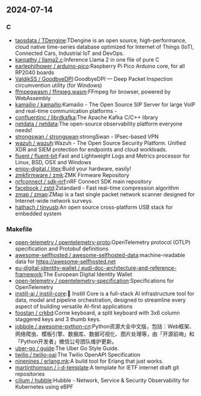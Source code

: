 ## 2024-07-14

### C

* [taosdata / TDengine](https://github.com/taosdata/TDengine):TDengine is an open source, high-performance, cloud native time-series database optimized for Internet of Things (IoT), Connected Cars, Industrial IoT and DevOps.
* [karpathy / llama2.c](https://github.com/karpathy/llama2.c):Inference Llama 2 in one file of pure C
* [earlephilhower / arduino-pico](https://github.com/earlephilhower/arduino-pico):Raspberry Pi Pico Arduino core, for all RP2040 boards
* [ValdikSS / GoodbyeDPI](https://github.com/ValdikSS/GoodbyeDPI):GoodbyeDPI — Deep Packet Inspection circumvention utility (for Windows)
* [ffmpegwasm / ffmpeg.wasm](https://github.com/ffmpegwasm/ffmpeg.wasm):FFmpeg for browser, powered by WebAssembly
* [kamailio / kamailio](https://github.com/kamailio/kamailio):Kamailio - The Open Source SIP Server for large VoIP and real-time communication platforms -
* [confluentinc / librdkafka](https://github.com/confluentinc/librdkafka):The Apache Kafka C/C++ library
* [netdata / netdata](https://github.com/netdata/netdata):The open-source observability platform everyone needs!
* [strongswan / strongswan](https://github.com/strongswan/strongswan):strongSwan - IPsec-based VPN
* [wazuh / wazuh](https://github.com/wazuh/wazuh):Wazuh - The Open Source Security Platform. Unified XDR and SIEM protection for endpoints and cloud workloads.
* [fluent / fluent-bit](https://github.com/fluent/fluent-bit):Fast and Lightweight Logs and Metrics processor for Linux, BSD, OSX and Windows
* [enjoy-digital / litex](https://github.com/enjoy-digital/litex):Build your hardware, easily!
* [zmkfirmware / zmk](https://github.com/zmkfirmware/zmk):ZMK Firmware Repository
* [nrfconnect / sdk-nrf](https://github.com/nrfconnect/sdk-nrf):nRF Connect SDK main repository
* [facebook / zstd](https://github.com/facebook/zstd):Zstandard - Fast real-time compression algorithm
* [zmap / zmap](https://github.com/zmap/zmap):ZMap is a fast single packet network scanner designed for Internet-wide network surveys.
* [hathach / tinyusb](https://github.com/hathach/tinyusb):An open source cross-platform USB stack for embedded system

### Makefile

* [open-telemetry / opentelemetry-proto](https://github.com/open-telemetry/opentelemetry-proto):OpenTelemetry protocol (OTLP) specification and Protobuf definitions
* [awesome-selfhosted / awesome-selfhosted-data](https://github.com/awesome-selfhosted/awesome-selfhosted-data):machine-readable data for https://awesome-selfhosted.net
* [eu-digital-identity-wallet / eudi-doc-architecture-and-reference-framework](https://github.com/eu-digital-identity-wallet/eudi-doc-architecture-and-reference-framework):The European Digital Identity Wallet
* [open-telemetry / opentelemetry-specification](https://github.com/open-telemetry/opentelemetry-specification):Specifications for OpenTelemetry
* [instill-ai / instill-core](https://github.com/instill-ai/instill-core):🔮 Instill Core is a full-stack AI infrastructure tool for data, model and pipeline orchestration, designed to streamline every aspect of building versatile AI-first applications
* [foostan / crkbd](https://github.com/foostan/crkbd):Corne keyboard, a split keyboard with 3x6 column staggered keys and 3 thumb keys.
* [jobbole / awesome-python-cn](https://github.com/jobbole/awesome-python-cn):Python资源大全中文版，包括：Web框架、网络爬虫、模板引擎、数据库、数据可视化、图片处理等，由「开源前哨」和「Python开发者」微信公号团队维护更新。
* [uber-go / guide](https://github.com/uber-go/guide):The Uber Go Style Guide.
* [twilio / twilio-oai](https://github.com/twilio/twilio-oai):The Twilio OpenAPI Specification
* [ninenines / erlang.mk](https://github.com/ninenines/erlang.mk):A build tool for Erlang that just works.
* [martinthomson / i-d-template](https://github.com/martinthomson/i-d-template):A template for IETF internet draft git repositories
* [cilium / hubble](https://github.com/cilium/hubble):Hubble - Network, Service & Security Observability for Kubernetes using eBPF
